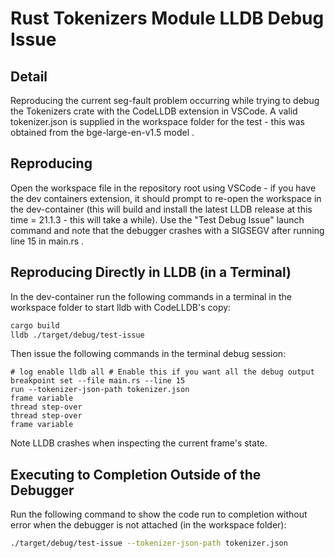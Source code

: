 # Rust Tokenizers Module LLDB Debug Issue

## Detail
Reproducing the current seg-fault problem occurring while trying to debug the Tokenizers crate with the CodeLLDB extension in VSCode.  A valid tokenizer.json is supplied in the workspace folder for the test - this was obtained from the bge-large-en-v1.5 model .

## Reproducing
Open the workspace file in the repository root using VSCode - if you have the dev containers extension, it should prompt to re-open the workspace in the dev-container (this will build and install the latest LLDB release at this time = 21.1.3 - this will take a while).  Use the "Test Debug Issue" launch command and note that the debugger crashes with a SIGSEGV after running line 15 in main.rs .

## Reproducing Directly in LLDB (in a Terminal)
In the dev-container run the following commands in a terminal in the workspace folder to start lldb with CodeLLDB's copy:
```bash
cargo build
lldb ./target/debug/test-issue
```
Then issue the following commands in the terminal debug session:
```lldb
# log enable lldb all # Enable this if you want all the debug output
breakpoint set --file main.rs --line 15
run --tokenizer-json-path tokenizer.json
frame variable
thread step-over
thread step-over
frame variable
```
Note LLDB crashes when inspecting the current frame's state.

## Executing to Completion Outside of the Debugger
Run the following command to show the code run to completion without error when the debugger is not attached (in the workspace folder):
```bash
./target/debug/test-issue --tokenizer-json-path tokenizer.json
```
